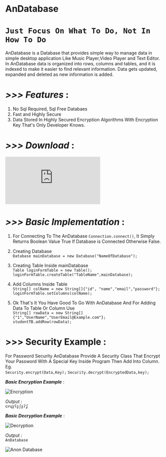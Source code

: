 # AnDatabase

# `Just Focus On What To Do, Not In How To Do`


AnDatabase is a Database that provides simple way to manage data in simple desktop application Like Music Player,Video Player and Text Editor.
In AnDatabase data is organized into rows, columns and tables, and it is indexed to make it easier to find relevant information. Data gets updated, expanded and deleted as new information is added.


# _>>> Features_ : 
 1. No Sql Required, Sql Free Databaes
 2. Fast and Highly Secure 
 3. Data Stored In Highly Secured Encryption Algorithms With Encryption Key That's Only Developer Knows.
 
# _>>> Download_ :   
![AnDatabase v2.0.jar](https://github.com/anongrp/AnDatabase/raw/master/AN%20Database.jar)
 
# _>>> Basic Implementation_ :
 
 1. For Connecting To The AnDatabase
 `Connection.connect()`, It Simply Returns Boolean Value True If Database is Connected Otherwise False.
 2. Creating Database  
 `Database mainDatabase = new Database("NameOfDatabase");` 
 3. Creating Table Inside mainDatabase  
 `Table loginFormTable = new Table();`  
 `loginFormTable.createTable("TableName",mainDatabase);`
 
 4. Add Columns Inside Table  
 `String[] colName = new String[]{"id", "name","email","password"};`  
 `loginFormTable.setColumns(colName);`
 
 5. Ok That's It You Have Good To Go With AnDatabase And For Adding Data To Table Or Column Use  
 `String[] rowData = new String[]{"1","UserName","UserEmail@Example.com"};`  
 `studentTB.addRow(rowData);`   
 
 # >>> Security Example : 

For Password Security AnDatabase Provide A Security Class That Encrypt Your Password With A Special Key Inside Program Then Add Into Column.  
Eg.  
     `Security.encrypt(Data,Key);`
     `Security.decrypt(EncryptedData,key);`

_**Basic Encryption Example**_ : 
 
![Encryption](https://raw.githubusercontent.com/anongrp/AnDatabase/master/images/Untitled-2.png)

_Output :_  
```ɢʏɥʂʕʂʃʂʔʆ```

_**Basic Decryption Example**_ : 
 
![Decryption](https://raw.githubusercontent.com/anongrp/AnDatabase/master/images/Untitled-1.png)

_Output :_  
```AnDatabase```    


 
![Anon Database](https://github.com/Anikesh1999/AnDatabase/blob/master/images/AnonDatabase.png)
